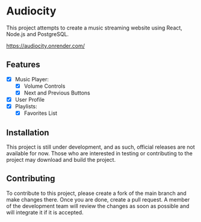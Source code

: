 # Audiocity

This project attempts to create a music streaming website using React, Node.js and PostgreSQL.

https://audiocity.onrender.com/

## Features

- [x] Music Player:
  - [x] Volume Controls
  - [x] Next and Previous Buttons
- [x] User Profile
- [x] Playlists:
  - [x] Favorites List

## Installation

This project is still under development, and as such, official releases are not available for now. Those who are interested in testing or contributing to the project may download and build the project.

## Contributing

To contribute to this project, please create a fork of the main branch and make changes there. Once you are done, create a pull request. A member of the development team will review the changes as soon as possible and will integrate it if it is accepted.
